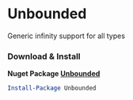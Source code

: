# Unbounded
Generic infinity support for all types

### Download & Install
**Nuget Package [Unbounded](https://www.nuget.org/packages/Unbounded/)**

```powershell
Install-Package Unbounded
```
